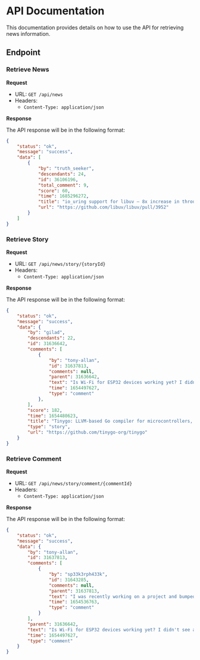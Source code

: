 # API Documentation

This documentation provides details on how to use the API for retrieving news information.


## Endpoint

### Retrieve News

**Request**

- URL: `GET /api/news`
- Headers:
  - `Content-Type: application/json`

**Response**

The API response will be in the following format:

```json
{
    "status": "ok",
    "message": "success",
    "data": [
        {
            "by": "truth_seeker",
            "descendants": 24,
            "id": 36106196,
            "total_comment": 9,
            "score": 60,
            "time": 1685296272,
            "title": "io_uring support for libuv – 8x increase in throughput",
            "url": "https://github.com/libuv/libuv/pull/3952"
        }
    ]
}
```

### Retrieve Story

**Request**

- URL: `GET /api/news/story/{storyId}`
- Headers:
  - `Content-Type: application/json`

**Response**

The API response will be in the following format:

```json
{
    "status": "ok",
    "message": "success",
    "data": {
        "by": "gilad",
        "descendants": 22,
        "id": 31636642,
        "comments": [
            {
                "by": "tony-allan",
                "id": 31637813,
                "comments": null,
                "parent": 31636642,
                "text": "Is Wi-Fi for ESP32 devices working yet? I didn't see anything specific on the supported boards page.",
                "time": 1654497627,
                "type": "comment"
            },
        ],
        "score": 182,
        "time": 1654480623,
        "title": "Tinygo: LLVM-based Go compiler for microcontrollers, WASM, and CLI tools",
        "type": "story",
        "url": "https://github.com/tinygo-org/tinygo"
    }
}
```

### Retrieve Comment

**Request**

- URL: `GET /api/news/story/comment/{commentId}`
- Headers:
  - `Content-Type: application/json`

**Response**

The API response will be in the following format:

```json
{
    "status": "ok",
    "message": "success",
    "data": {
        "by": "tony-allan",
        "id": 31637813,
        "comments": [
            {
                "by": "sp33k3rph433k",
                "id": 31643285,
                "comments": null,
                "parent": 31637813,
                "text": "I was recently working on a project and bumped into this. It's not currently supported, but here are the relevant Github links if you want to learn more (it doesn't look like there's much movement recently):\n- [Link 1](https://github.com/tinygo-org/tinygo/issues/1427)\n- [Link 2](https://github.com/tinygo-org/drivers/pull/320)",
                "time": 1654536763,
                "type": "comment"
            }
        ],
        "parent": 31636642,
        "text": "Is Wi-Fi for ESP32 devices working yet? I didn't see anything specific on the supported boards page.",
        "time": 1654497627,
        "type": "comment"
    }
}
```
